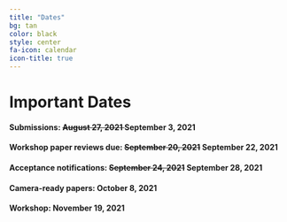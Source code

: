 ```yaml
---
title: "Dates"
bg: tan
color: black
style: center
fa-icon: calendar
icon-title: true
---
```


# Important Dates

#### Submissions: **<strike> August 27, 2021 </strike> September 3, 2021**
#### Workshop paper reviews due: **<strike> September 20, 2021</strike> September 22, 2021**

#### Acceptance notifications: **<strike> September 24, 2021</strike> September 28, 2021**

#### Camera-ready papers: **October 8, 2021**

<!--#### Presentation recordings: **October 9, 2021**-->

#### Workshop: **November 19, 2021**
